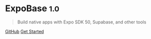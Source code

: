 <!-- _coverpage.md -->

# ExpoBase <small>1.0</small>

> Build native apps with Expo SDK 50, Supabase, and other tools

[GitHub](https://github.com/NSF107/ExpoBase/)
[Get Started](README.md#quick-start)